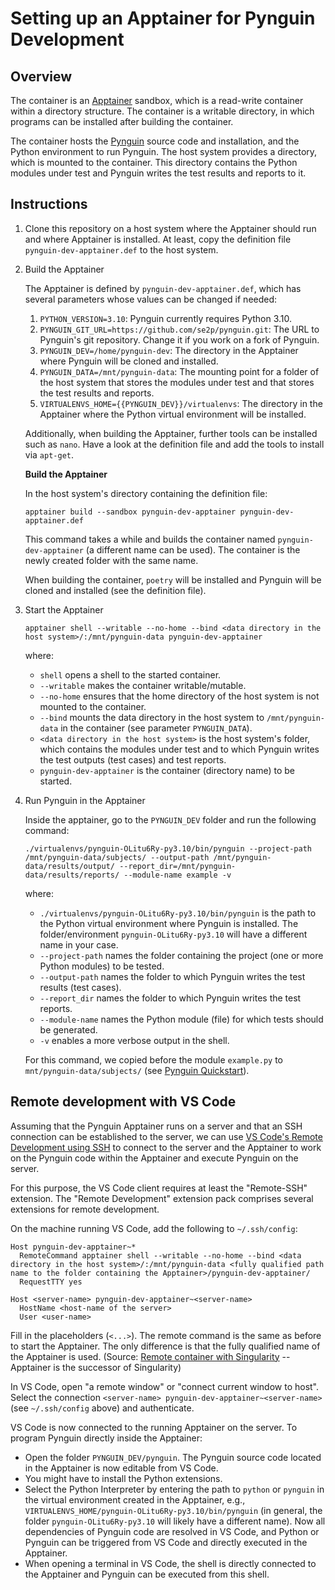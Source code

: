 # Setting up an Apptainer for Pynguin Development

## Overview

The container is an [Apptainer](https://apptainer.org/) sandbox, which is a read-write container within a directory structure. The container is a writable directory, in which programs can be installed after building the container. 

The container hosts the [Pynguin](https://github.com/se2p/pynguin) source code and installation, and the Python environment to run Pynguin. The host system provides a directory, which is mounted to the container. This directory contains the Python modules under test and Pynguin writes the test results and reports to it.

## Instructions

 1. Clone this repository on a host system where the Apptainer should run and where Apptainer is installed. At least, copy the definition file `pynguin-dev-apptainer.def` to the host system.

 2. Build the Apptainer 
 
    The Apptainer is defined by `pynguin-dev-apptainer.def`, which has several parameters whose values can be changed if needed:
    
    1. `PYTHON_VERSION=3.10`: Pynguin currently requires Python 3.10.
    2. `PYNGUIN_GIT_URL=https://github.com/se2p/pynguin.git`: The URL to Pynguin's git repository. Change it if you work on a fork of Pynguin.
    3. `PYNGUIN_DEV=/home/pynguin-dev`: The directory in the Apptainer where Pynguin will be cloned and installed.
    4. `PYNGUIN_DATA=/mnt/pynguin-data`: The mounting point for a folder of the host system that stores the modules under test and that stores the test results and reports.
    5. `VIRTUALENVS_HOME={{PYNGUIN_DEV}}/virtualenvs`: The directory in the Apptainer where the Python virtual environment will be installed.

    Additionally, when building the Apptainer, further tools can be installed such as `nano`. Have a look at the definition file and add the tools to install via `apt-get`.

    **Build the Apptainer**

    In the host system's directory containing the definition file: 

    `apptainer build --sandbox pynguin-dev-apptainer pynguin-dev-apptainer.def`

    This command takes a while and builds the container named `pynguin-dev-apptainer` (a different name can be used). The container is the newly created folder with the same name. 

    When building the container, `poetry` will be installed and Pynguin will be cloned and installed (see the definition file).

3. Start the Apptainer

    `apptainer shell --writable --no-home --bind <data directory in the host system>/:/mnt/pynguin-data pynguin-dev-apptainer`

    where: 
    * `shell` opens a shell to the started container.
    * `--writable` makes the container writable/mutable. 
    * `--no-home` ensures that the home directory of the host system is not mounted to the container. 
    * `--bind` mounts the data directory in the host system to `/mnt/pynguin-data` in the container (see parameter `PYNGUIN_DATA`). 
    * `<data directory in the host system>` is the host system's folder, which contains the modules under test and to which Pynguin writes the test outputs (test cases) and test reports.
    * `pynguin-dev-apptainer` is the container (directory name) to be started.

4. Run Pynguin in the Apptainer

    Inside the apptainer, go to the `PYNGUIN_DEV` folder and run the following command:

    `./virtualenvs/pynguin-OLitu6Ry-py3.10/bin/pynguin --project-path /mnt/pynguin-data/subjects/ --output-path /mnt/pynguin-data/results/output/ --report_dir=/mnt/pynguin-data/results/reports/ --module-name example -v`

    where:
    * `./virtualenvs/pynguin-OLitu6Ry-py3.10/bin/pynguin` is the path to the Python virtual environment where Pynguin is installed. The folder/environment `pynguin-OLitu6Ry-py3.10` will have a different name in your case.
    * `--project-path` names the folder containing the project (one or more Python modules) to be tested.
    * `--output-path` names the folder to which Pynguin writes the test results (test cases).
    * `--report_dir` names the folder to which Pynguin writes the test reports.
    * `--module-name` names the Python module (file) for which tests should be generated.
    * `-v` enables a more verbose output in the shell.

    For this command, we copied before the module `example.py` to `mnt/pynguin-data/subjects/` (see [Pynguin Quickstart](https://pynguin.readthedocs.io/latest/user/quickstart.html)).


## Remote development with VS Code

Assuming that the Pynguin Apptainer runs on a server and that an SSH connection can be established to the server, we can use [VS Code's Remote Development using SSH](https://code.visualstudio.com/docs/remote/ssh) to connect to the server and the Apptainer to work on the Pynguin code within the Apptainer and execute Pynguin on the server.

For this purpose, the VS Code client requires at least the "Remote-SSH" extension. The "Remote Development" extension pack comprises several extensions for remote development.

On the machine running VS Code, add the following to `~/.ssh/config`:

```
Host pynguin-dev-apptainer~*
  RemoteCommand apptainer shell --writable --no-home --bind <data directory in the host system>/:/mnt/pynguin-data <fully qualified path name to the folder containing the Apptainer>/pynguin-dev-apptainer/
  RequestTTY yes

Host <server-name> pynguin-dev-apptainer~<server-name>
  HostName <host-name of the server>
  User <user-name> 
```

Fill in the placeholders (`<...>`). The remote command is the same as before to start the Apptainer. The only difference is that the fully qualified name of the Apptainer is used. (Source: [Remote container with Singularity](https://github.com/microsoft/vscode-remote-release/issues/3066#issuecomment-1019500216) -- Apptainer is the successor of Singularity)

In VS Code, open "a remote window" or "connect current window to host". Select the connection `<server-name> pynguin-dev-apptainer~<server-name>` (see `~/.ssh/config` above) and authenticate.

VS Code is now connected to the running Apptainer on the server. To program Pynguin directly inside the Apptainer:

* Open the folder `PYNGUIN_DEV/pynguin`. The Pynguin source code located in the Apptainer is now editable from VS Code.
* You might have to install the Python extensions.
* Select the Python Interpreter by entering the path to `python` or `pynguin` in the virtual environment created in the Apptainer, e.g., `VIRTUALENVS_HOME/pynguin-OLitu6Ry-py3.10/bin/pynguin` (in general, the folder `pynguin-OLitu6Ry-py3.10` will likely have a different name). Now all dependencies of Pynguin code are resolved in VS Code, and Python or Pynguin can be triggered from VS Code and directly executed in the Apptainer.
* When opening a terminal in VS Code, the shell is directly connected to the Apptainer and Pynguin can be executed from this shell. 



